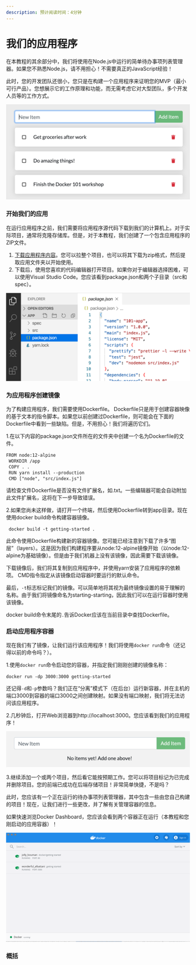 ```yaml
---
description: 预计阅读时间：4分钟
---
```


# 我们的应用程序

在本教程的其余部分中，我们将使用在Node.js中运行的简单待办事项列表管理器。如果您不熟悉Node.js，请不用担心！不需要真正的JavaScript经验！

此时，您的开发团队还很小，您只是在构建一个应用程序来证明您的MVP（最小可行产品）。您想展示它的工作原理和功能，而无需考虑它对大型团队，多个开发人员等的工作方式。

![](../.gitbook/assets/image%20%282%29.png)

### 开始我们的应用

在运行应用程序之前，我们需要将应用程序源代码下载到我们的计算机上。对于实际项目，通常将克隆存储库。但是，对于本教程，我们创建了一个包含应用程序的ZIP文件。

1. [下载应用程序内容](https://github.com/docker/getting-started/tree/master/app)。您可以拉整个项目，也可以将其下载为zip格式，然后提取应用文件夹以开始使用。
2. 下载后，使用您喜欢的代码编辑器打开项目。如果你对于编辑器选择困难，可以使用Visual Studio Code。您应该看到package.json和两个子目录（src和spec）。

![](../.gitbook/assets/image%20%284%29.png)

### 为应用程序创建镜像

为了构建应用程序，我们需要使用Dockerfile。 Dockerfile只是用于创建容器映像的基于文本的指令脚本。如果您以前创建过Dockerfile，则可能会在下面的Dockerfile中看到一些缺陷。但是，不用担心！我们将遍历它们。

1.在以下内容的package.json文件所在的文件夹中创建一个名为Dockerfile的文件。

```text
FROM node:12-alpine
 WORKDIR /app
 COPY . .
 RUN yarn install --production
 CMD ["node", "src/index.js"]
```

请检查文件Dockerfile是否没有文件扩展名，如.txt。一些编辑器可能会自动附加此文件扩展名，这将在下一步导致错误。

2.如果您尚未这样做，请打开一个终端，然后使用Dockerfile转到app目录。现在使用docker build命令构建容器镜像。

```text
 docker build -t getting-started .
```

此命令使用Dockerfile构建新的容器镜像。您可能已经注意到下载了许多“图层”（layers）。这是因为我们构建程序要从node:12-alpine镜像开始（以node:12-alpine为基础镜像）。但是由于我们机器上没有该镜像，因此需要下载该镜像。

下载镜像后，我们将其复制到应用程序中，并使用yarn安装了应用程序的依赖项。 CMD指令指定从该镜像启动容器时要运行的默认命令。

最后，`-t`标志标记我们的镜像。可以简单地将其视为最终镜像设置的易于理解的名称。由于我们将镜像命名为starting-starting，因此我们可以在运行容器时使用该镜像。

 docker build命令末尾的`.`告诉Docker应该在当前目录中查找Dockerfile。

### 启动应用程序容器

现在我们有了镜像，让我们运行该应用程序！我们将使用`docker run`命令（还记得以前的命令吗？）。

1.使用`docker run`命令启动您的容器，并指定我们刚刚创建的镜像名称：

```text
docker run -dp 3000:3000 getting-started
```

还记得`-d`和`-p`参数吗？我们正在“分离”模式下（在后台）运行新容器，并在主机的端口3000到容器的端口3000之间创建映射。如果没有端口映射，我们将无法访问该应用程序。

2.几秒钟后，打开Web浏览器到http://localhost:3000。您应该看到我们的应用程序！

![](../.gitbook/assets/image%20%285%29.png)

3.继续添加一个或两个项目，然后看它能按预期工作。您可以将项目标记为已完成并删除项目。您的前端已成功在后端存储项目！非常简单快捷，不是吗？

此时，您应该有一个正在运行的待办事项列表管理器，其中包含一些由您自己构建的项目！现在，让我们进行一些更改，并了解有关管理容器的信息。

如果快速浏览Docker Dashboard，您应该会看到两个容器正在运行（本教程和您刚启动的应用容器）！

![](../.gitbook/assets/image%20%286%29.png)

### 概括



